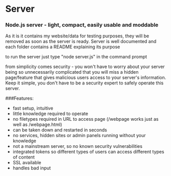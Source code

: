 # Server
### Node.js server - light, compact, easily usable and moddable ###
As it is it contains my website/data for testing purposes, they will be removed as soon as the server is ready.
Server is well documented and each folder contains a README explaining its purpose

to run the server just type "node server.js" in the command prompt

from simplicity comes security - you won't have to worry about your server being so unnecessarily complicated that you will miss a hidden page/feature that gives malicious users access to your server's information. Keep it simple, you don't have to be a security expert to safely operate this server.

###Features:
+ fast setup, intuitive
+ little knowledge required to operate
+ no filetypes required in URL to access page (/webpage works just as well as /webpage.html)
+ can be taken down and restarted in seconds
+ no services, hidden sites or admin panels running without your knowledge
+ not a mainstream server, so no known security vulnerabilities
+ integrated tokens so different types of users can access different types of content
+ SSL available
+ handles bad input
